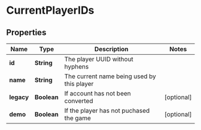
# CurrentPlayerIDs

## Properties
Name | Type | Description | Notes
------------ | ------------- | ------------- | -------------
**id** | **String** | The player UUID without hyphens | 
**name** | **String** | The current name being used by this player | 
**legacy** | **Boolean** | If account has not been converted |  [optional]
**demo** | **Boolean** | If the player has not puchased the game |  [optional]



